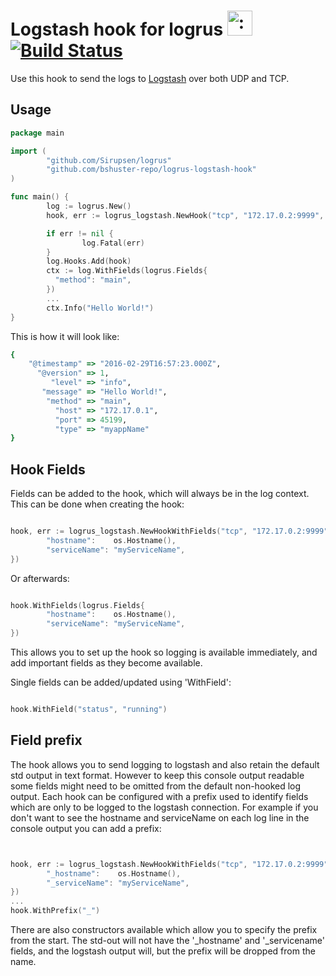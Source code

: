 # Logstash hook for logrus <img src="http://i.imgur.com/hTeVwmJ.png" width="40" height="40" alt=":walrus:" class="emoji" title=":walrus:" /> [![Build Status](https://travis-ci.org/bshuster-repo/logrus-logstash-hook.svg?branch=master)](https://travis-ci.org/bshuster-repo/logrus-logstash-hook)
Use this hook to send the logs to [Logstash](https://www.elastic.co/products/logstash) over both UDP and TCP.

## Usage

```go
package main

import (
        "github.com/Sirupsen/logrus"
        "github.com/bshuster-repo/logrus-logstash-hook"
)

func main() {
        log := logrus.New()
        hook, err := logrus_logstash.NewHook("tcp", "172.17.0.2:9999", "myappName")

        if err != nil {
                log.Fatal(err)
        }
        log.Hooks.Add(hook)
        ctx := log.WithFields(logrus.Fields{
          "method": "main",
        })
        ...
        ctx.Info("Hello World!")
}
```

This is how it will look like:

```ruby
{
    "@timestamp" => "2016-02-29T16:57:23.000Z",
      "@version" => 1,
         "level" => "info",
       "message" => "Hello World!",
        "method" => "main",
          "host" => "172.17.0.1",
          "port" => 45199,
          "type" => "myappName"
}
```
## Hook Fields
Fields can be added to the hook, which will always be in the log context.
This can be done when creating the hook:

```go

hook, err := logrus_logstash.NewHookWithFields("tcp", "172.17.0.2:9999", "myappName", logrus.Fields{
        "hostname":    os.Hostname(),
        "serviceName": "myServiceName",
})
```

Or afterwards:

```go

hook.WithFields(logrus.Fields{
        "hostname":    os.Hostname(),
        "serviceName": "myServiceName",
})
```
This allows you to set up the hook so logging is available immediately, and add important fields as they become available.

Single fields can be added/updated using 'WithField':

```go

hook.WithField("status", "running")
```



## Field prefix

The hook allows you to send logging to logstash and also retain the default std output in text format.
However to keep this console output readable some fields might need to be omitted from the default non-hooked log output.
Each hook can be configured with a prefix used to identify fields which are only to be logged to the logstash connection.
For example if you don't want to see the hostname and serviceName on each log line in the console output you can add a prefix:

```go


hook, err := logrus_logstash.NewHookWithFields("tcp", "172.17.0.2:9999", "myappName", logrus.Fields{
        "_hostname":    os.Hostname(),
        "_serviceName": "myServiceName",
})
...
hook.WithPrefix("_")
```

There are also constructors available which allow you to specify the prefix from the start.
The std-out will not have the '\_hostname' and '\_servicename' fields, and the logstash output will, but the prefix will be dropped from the name.
